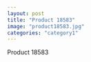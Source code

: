 ```yaml
---
layout: post
title: "Product 18583"
image: "product18583.jpg"
categories: "category1"
---
```

Product 18583
